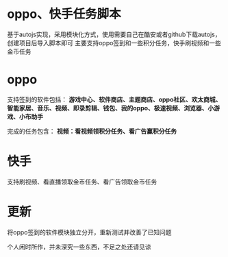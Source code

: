 # oppo、快手任务脚本
基于autojs实现，采用模块化方式，使用需要自己在酷安或者github下载autojs，创建项目后导入脚本即可
主要支持oppo签到和一些积分任务，快手刷视频和一些金币任务

# oppo
支持签到的软件包括：
<b>游戏中心、软件商店、主题商店、oppo社区、欢太商城、智能家居、音乐、视频、即录剪辑、钱包、我的oppo、极速视频、浏览器、小游戏、小布助手</b>

完成的任务包含：
<b>视频：看视频领积分任务、看广告赢积分任务</b>

# 快手
支持刷视频、看直播领取金币任务、看广告领取金币任务

# 更新
将oppo签到的软件模块独立分开，重新测试并改善了已知问题

个人闲时所作，并未深究一些东西，不足之处还请见谅
